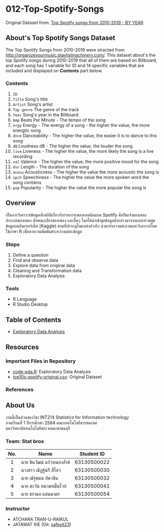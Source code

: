 # 012-Top-Spotify-Songs
Original Dataset from: [Top Spotify songs from 2010-2019 - BY YEAR](https://www.kaggle.com/leonardopena/top-spotify-songs-from-20102019-by-year)

## About's Top Spotify Songs Dataset
The Top Spotify Songs from 2010-2019 were stracted from http://organizeyourmusic.playlistmachinery.com/. This dataset about's the top Spotify songs during 2010-2019 that all of them are based on Billboard, and each song has 1 variable for ID and 14 specific variables that are included and displayed on **Contents** part below. 


### Contents
1. `ID`
2. `Title` Song's title
3. `Artist` Song's artist
4. `Top genre` The genre of the track
5. `Year` Song's year in the Billboard
6. `bmp` Beats Per Minute - The tempo of the song
7. `nrgy` Energy - The energy of a song - the higher the value, the more energtic song
8. `dnce` Danceability - The higher the value, the easier it is to dance to this song
9. `dB` Loudness dB - The higher the value, the louder the song
10. `live` Liveness - The higher the value, the more likely the song is a live recording
11. `val` Valence - The higher the value, the more positive mood for the song
12. `dur` Length - The duration of the song
13. `acous`  Acousticness - The higher the value the more acoustic the song is
14. `spch` Speechiness - The higher the value the more spoken word the song contains
15. `pop` Popularity - The higher the value the more popular the song is

## Overview
เป็นการวิเคราะห์ข้อมูลเชิงสถิติเกี่ยวกับรายการเพลงยอดนิยมบน Spotify ศิลปินเจ้าของเพลง ประเภทของเพลง ลักษณะเสียงของเพลง และอื่นๆ โดยได้นำเข้าชุดข้อมูลดังกล่าวมาจากแหล่งรวมชุดข้อมูลบนอินเทอร์เน็ต (Kaggle) ตามที่ปรากฏในแหล่งอ้างอิง นำมาทำความสะอาดและวิเคราะห์โดยใช้ภาษา R เพื่อหาความสัมพันธ์ระหว่างแต่ละข้อมูล

<!--
### Questions
1. ศิลปินแต่ละคนเคยมีเพลงติดท็อปกี่เพลง?
2. ในช่วงปี 2010 - 2019 ศิลปินคนใดที่มีเพลงติดท็อปมากที่สุดและมีกี่เพลง?
3. เพลงใดที่ติดท็อปติดต่อกันหลายปีที่สุด?
4. เพลงที่มี BPM ไม่เกิน 100 BPM ที่เป็นที่นิยมในปี 2019?
5. ในปี 2016 มีเพลงชื่ออะไร ศิลปินชื่ออะไร เป็นเพลงประเภทไหนที่ติดท็อปบ้าง?
  -->

### Steps

1. Define a question
2. Find and observe data
3. Explore data from original data
4. Cleaning and Transformation data
5. Exploratory Data Analysis

### Tools

- R Language
- R Studio Desktop

## Table of Contents

- [Exploratory Data Analysis](https://github.com/sit-2021-int214/012-Spotify-Charts/blob/main/01-EDA.md)
<!--
1. [Define the questions and Data Exploration]()
2. [Data Cleaning and Data Transformation]()
3. [Exploratory Data Analysis]()
-->
## Resources

### Important Files in Repository
- [code-eda.R](./code-eda.R): Exploratory Data Analysis
- [top10s-spotify-original.csv](./top10s-spotify-original.csv): Original Dataset

### References




## About Us
งานนี้เป็นส่วนของวิชา INT214 Statistics for Information technology <br/> ภาคเรียนที่ 1 ปีการศึกษา 2564 คณะเทคโนโลยีสารสนเทศ <br/> มหาวิทยาลัยเทคโนโลยีพระจอมเกล้าธนบุรี
### Team: Stat bros
| No. | Name              | Student ID   |
|:---:|-------------------|--------------|
|  1  | นาย ชินวัฒน์ แก้วหนองสังข์      | 63130500022  |
|  2  | นางสาว ณัฏฐ์นรี สีไสว   | 63130500030  |
|  3  | นาย ณัฐชนน อัศวชิน   | 63130500032 |
|  4  | นาย ตะวัน หมวดหมื่นไวย์   | 63130500041 |
|  5  | นาย ธราดล แสนมาตร   | 63130500054 |
### Instructor
- ATCHARA TRAN-U-RAIKUL
- JATAWAT XIE (Git: [safesit23](https://github.com/safesit23))



